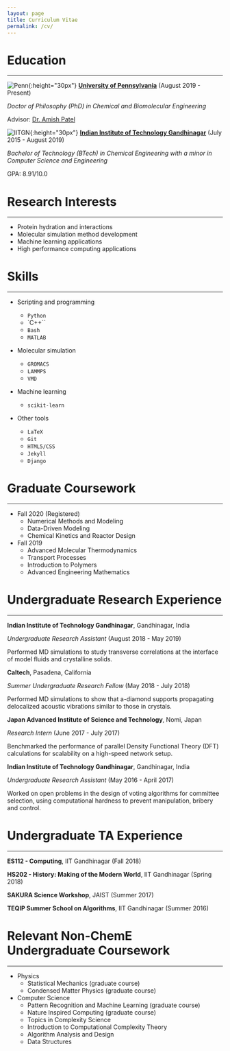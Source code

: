 ```yaml
---
layout: page
title: Curriculum Vitae
permalink: /cv/
---
```


# Education
------
![Penn](https://home.www.upenn.edu/sites/default/files/styles/large_inline/public/shield.color_.gif?itok=nxzbIPzi){:height="30px"} [**University of Pennsylvania**](http://upenn.edu) (August 2019 - Present)

*Doctor of Philosophy (PhD) in Chemical and Biomolecular Engineering*

Advisor: [Dr. Amish Patel](https://www.seas.upenn.edu/directory/profile.php?ID=182)

![IITGN](https://beta.iitgn.ac.in/assets/img/iitgnlogo-emblem.png){:height="30px"} [**Indian Institute of Technology Gandhinagar**](http://iitgn.ac.in) (July 2015 - August 2019)

*Bachelor of Technology (BTech) in Chemical Engineering with a minor in Computer Science and Engineering*

GPA: 8.91/10.0

# Research Interests
------
+ Protein hydration and interactions
+ Molecular simulation method development
+ Machine learning applications
+ High performance computing applications

# Skills
------
+ Scripting and programming
    * `Python`
    * `C++``
    * `Bash`
    * `MATLAB`

+ Molecular simulation
    * `GROMACS`
    * `LAMMPS`
    * `VMD`   

+ Machine learning
    * `scikit-learn`

+ Other tools
    * `LaTeX`
    * `Git`
    * `HTML5/CSS`
    * `Jekyll`
    * `Django`

# Graduate Coursework
------
+ Fall 2020 (Registered)
    * Numerical Methods and Modeling
    * Data-Driven Modeling
    * Chemical Kinetics and Reactor Design
+ Fall 2019
    * Advanced Molecular Thermodynamics
    * Transport Processes
    * Introduction to Polymers
    * Advanced Engineering Mathematics

# Undergraduate Research Experience
------

**Indian Institute of Technology Gandhinagar**, Gandhinagar, India

*Undergraduate Research Assistant* (August 2018 - May 2019)

Performed MD simulations to study transverse correlations at the interface of model fluids and crystalline solids.

**Caltech**, Pasadena, California

*Summer Undergraduate Research Fellow* (May 2018 - July 2018)

Performed MD simulations to show that a-diamond supports propagating delocalized acoustic vibrations similar to those in crystals.

**Japan Advanced Institute of Science and Technology**, Nomi, Japan

*Research Intern* (June 2017 - July 2017)

Benchmarked the performance of parallel Density Functional Theory (DFT) calculations for scalability on a high-speed network setup.

**Indian Institute of Technology Gandhinagar**, Gandhinagar, India

*Undergraduate Research Assistant* (May 2016 - April 2017)

Worked on open problems in the design of voting algorithms for committee selection,
using computational hardness to prevent manipulation, bribery and control.

# Undergraduate TA Experience
------

**ES112 - Computing**, IIT Gandhinagar (Fall 2018)

**HS202 - History: Making of the Modern World**, IIT Gandhinagar (Spring 2018)

**SAKURA Science Workshop**, JAIST (Summer 2017)

**TEQIP Summer School on Algorithms**, IIT Gandhinagar (Summer 2016)

# Relevant Non-ChemE Undergraduate Coursework
------
+ Physics
    * Statistical Mechanics (graduate course)
    * Condensed Matter Physics (graduate course)
+ Computer Science
    * Pattern Recognition and Machine Learning (graduate course)
    * Nature Inspired Computing (graduate course)
    * Topics in Complexity Science
    * Introduction to Computational Complexity Theory
    * Algorithm Analysis and Design
    * Data Structures
